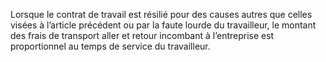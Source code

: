 Lorsque le contrat de travail est résilié pour des causes autres que celles visées à l’article précédent ou par la faute lourde du travailleur, le montant des frais de transport aller et retour incombant à l’entreprise est proportionnel au temps de service du travailleur.